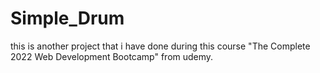 # Simple_Drum
this is another project that i have done during this course "The Complete 2022 Web Development Bootcamp" from udemy.
